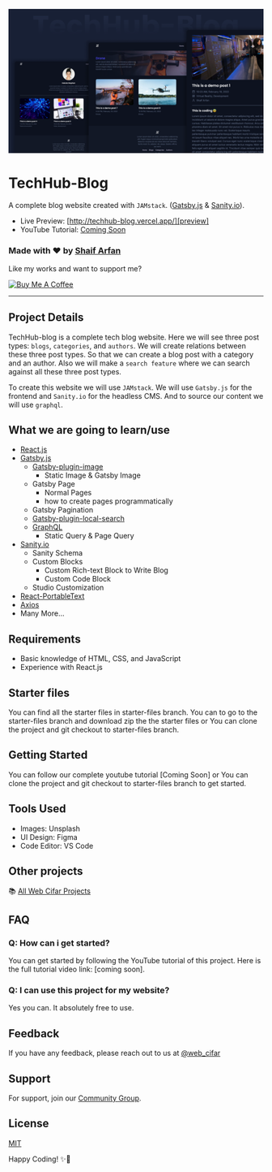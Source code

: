 ![techhub-blog](./banner.png)

# TechHub-Blog

A complete blog website created with `JAMstack`. ([Gatsby.js](https://www.gatsbyjs.org/) & [Sanity.io](https://sanity.io)).

- Live Preview: [http://techhub-blog.vercel.app/][preview]
- YouTube Tutorial: [Coming Soon][wc-yt]

### Made with ❤️ by [Shaif Arfan][arfan-ig]

Like my works and want to support me?

<a href="https://www.buymeacoffee.com/shaifarfan08" target="_blank"><img src="https://cdn.buymeacoffee.com/buttons/v2/default-blue.png" alt="Buy Me A Coffee" style="height: 45px !important;width: 162.75px !important;" ></a>

---

## Project Details

TechHub-blog is a complete tech blog website. Here we will see three post types: `blogs`, `categories`, and `authors`. We will create relations between these three post types. So that we can create a blog post with a category and an author. Also we will make a `search feature` where we can search against all these three post types.

To create this website we will use `JAMstack`. We will use `Gatsby.js` for the frontend and `Sanity.io` for the headless CMS. And to source our content we will use `graphql`.

## What we are going to learn/use

- [React.js](https://reactjs.org/)
- [Gatsby.js](https://www.gatsbyjs.org/)
  - [Gatsby-plugin-image](https://www.gatsbyjs.org/packages/gatsby-plugin-image/)
    - Static Image & Gatsby Image
  - Gatsby Page
    - Normal Pages
    - how to create pages programmatically
  - Gatsby Pagination
  - [Gatsby-plugin-local-search](https://www.gatsbyjs.org/packages/gatsby-plugin-local-search/)
  - [GraphQL](https://graphql.org/)
    - Static Query & Page Query
- [Sanity.io](https://sanity.io/)
  - Sanity Schema
  - Custom Blocks
    - Custom Rich-text Block to Write Blog
    - Custom Code Block
  - Studio Customization
- [React-PortableText](https://github.com/portabletext/react-portabletext)
- [Axios](https://www.npmjs.com/package/axios)
- Many More...

## Requirements

- Basic knowledge of HTML, CSS, and JavaScript
- Experience with React.js

## Starter files

You can find all the starter files in starter-files branch. You can to go to the starter-files branch and download zip the the starter files or You can clone the project and git checkout to starter-files branch.

## Getting Started

You can follow our complete youtube tutorial [Coming Soon]
or You can clone the project and git checkout to starter-files branch to get started.

## Tools Used

- Images: Unsplash
- UI Design: Figma
- Code Editor: VS Code

## Other projects

📚 [All Web Cifar Projects][wc-projects]

## FAQ

### Q: How can i get started?

You can get started by following the YouTube tutorial of this project. Here is the full tutorial video link: [coming soon].

### Q: I can use this project for my website?

Yes you can. It absolutely free to use.

## Feedback

If you have any feedback, please reach out to us at [@web_cifar][wc-yt]

## Support

For support, join our [Community Group][wc-fb-group].

## License

[MIT][mit]

Happy Coding! ✨🚀

[preview]: http://techhub-blog.vercel.app/
[wc-yt]: http://www.youtube.com/webcifarOfficial
[arfan-ig]: https://www.instagram.com/shaifarfan08/
[wc-projects]: https://github.com/ShaifArfan/wc-project-tutorials
[wc-fb-group]: https://www.facebook.com/groups/webcifar
[mit]: https://choosealicense.com/licenses/mit/
